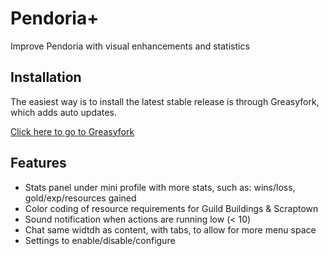# Pendoria+

Improve Pendoria with visual enhancements and statistics

## Installation

The easiest way is to install the latest stable release is through Greasyfork, which adds auto updates.

[Click here to go to Greasyfork](https://greasyfork.org/en/scripts/36141-pendoria)

## Features

- Stats panel under mini profile with more stats, such as: wins/loss, gold/exp/resources gained
- Color coding of resource requirements for Guild Buildings & Scraptown
- Sound notification when actions are running low (< 10)
- Chat same widtdh as content, with tabs, to allow for more menu space
- Settings to enable/disable/configure
